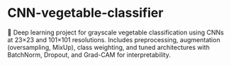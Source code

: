 # CNN-vegetable-classifier
🤖 Deep learning project for grayscale vegetable classification using CNNs at 23×23 and 101×101 resolutions. Includes preprocessing, augmentation (oversampling, MixUp), class weighting, and tuned architectures with BatchNorm, Dropout, and Grad-CAM for interpretability.
